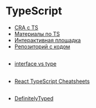 # TypeScript

- [CRA с TS](https://create-react-app.dev/docs/adding-typescript/)
- [Материалы по TS](https://www.typescriptlang.org/docs/handbook/intro.html)
- [Интерактивная площадка](https://www.typescriptlang.org/play)
- [Репозиторий с кодом](https://github.com/luxplanjay/ts-mini)

##
- [interface vs type](https://pawelgrzybek.com/typescript-interface-vs-type/)

## 
- [React TypeScript Cheatsheets](https://react-typescript-cheatsheet.netlify.app/)

##
- [DefinitelyTyped](https://github.com/DefinitelyTyped/DefinitelyTyped)